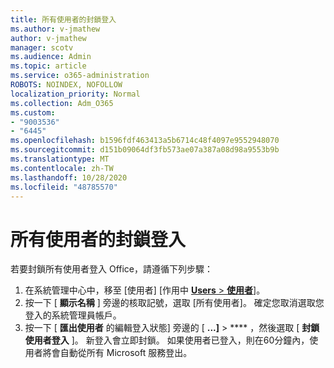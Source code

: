 ```yaml
---
title: 所有使用者的封鎖登入
ms.author: v-jmathew
author: v-jmathew
manager: scotv
ms.audience: Admin
ms.topic: article
ms.service: o365-administration
ROBOTS: NOINDEX, NOFOLLOW
localization_priority: Normal
ms.collection: Adm_O365
ms.custom:
- "9003536"
- "6445"
ms.openlocfilehash: b1596fdf463413a5b6714c48f4097e9552948070
ms.sourcegitcommit: d151b09064df3fb573ae07a387a08d98a9553b9b
ms.translationtype: MT
ms.contentlocale: zh-TW
ms.lasthandoff: 10/28/2020
ms.locfileid: "48785570"
---
```

# <a name="block-sign-in-for-all-users"></a>所有使用者的封鎖登入

若要封鎖所有使用者登入 Office，請遵循下列步驟：

1. 在系統管理中心中，移至 [使用者] [作用中 [ **Users**  >  **使用者**](https://admin.microsoft.com/Adminportal/Home?source=applauncher#/users)]。
2. 按一下 [ **顯示名稱** ] 旁邊的核取記號，選取 [所有使用者]。 確定您取消選取您登入的系統管理員帳戶。
3. 按一下 [ **匯出使用者** 的編輯登入狀態] 旁邊的 [ **...]**  >  **** ，然後選取 [ **封鎖使用者登入** ]。 新登入會立即封鎖。 如果使用者已登入，則在60分鐘內，使用者將會自動從所有 Microsoft 服務登出。
